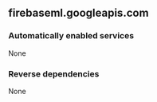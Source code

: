 ## firebaseml.googleapis.com

### Automatically enabled services

None

### Reverse dependencies

None
